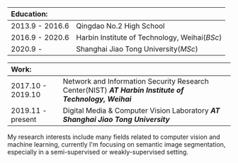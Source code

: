 |**Education:** | |
| :-------------  | :------------- |
|2013.9 - 2016.6 | Qingdao No.2 High School |
|2016.9 - 2020.6 | Harbin Institute of Technology, Weihai(*BSc*) |
|2020.9 -  | Shanghai Jiao Tong University(*MSc*) |

| **Work:** | |
| :-------------  | :------------- |
|2017.10 - 2019.10 | Network and Information Security Research Center(NIST) ***AT Harbin Institute of Technology, Weihai***|
|2019.11 - present | Digital Media & Computer Vision Laboratory ***AT Shanghai Jiao Tong University*** |

My research interests include many fields related to computer vision and machine learning, currently I'm focusing on semantic image segmentation, especially in a semi-supervised or weakly-supervised setting.
